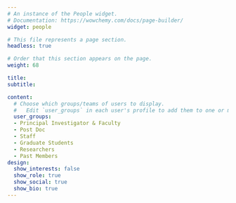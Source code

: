 ```yaml
---
# An instance of the People widget.
# Documentation: https://wowchemy.com/docs/page-builder/
widget: people

# This file represents a page section.
headless: true

# Order that this section appears on the page.
weight: 68

title: 
subtitle:

content:
  # Choose which groups/teams of users to display.
  #   Edit `user_groups` in each user's profile to add them to one or more of these groups.
  user_groups:
  - Principal Investigator & Faculty
  - Post Doc
  - Staff
  - Graduate Students
  - Researchers
  - Past Members
design:
  show_interests: false
  show_role: true
  show_social: true
  show_bio: true
---
```

